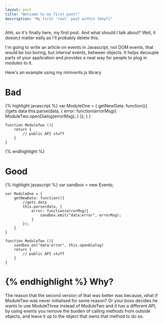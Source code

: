```yaml
---
layout: post
title: "Welcome to my first post!"
description: "My first 'real' post within Jekyll"
---
```


Ahh, so it's finally here, my first post. And what should I talk about?
Well, it doesn;t matter eally as i'll probably delete this. 

I'm going to write an article on events in Javascript, not DOM events, that
would be too boring, but internal events, between objects. It helps decouple 
parts of your application and provides a neat way for people to plug in modules
to it.

Here's an example using my minivents.js library

Bad
===

{% highlight javascript %}
    var ModuleOne = {
        getNewData: function(){
            //gets data
            this.parse(data, {
                error: function(errorMsg){
                    ModuleTwo.openDialog(errorMsg);
                }
            });
        }
    }

    function ModuleTwo (){
        return {
            // public API stuff
        }
    }
{% endhighlight %}

Good
====
    
{% highlight javascript %}
    var sandbox = new Events;

    var ModuleOne = {
        getNewData: function(){
            //gets data
            this.parse(data, {
                error: function(errorMsg){
                    sandbox.emit("data:error", errorMsg);
                }
            });
        }
    }

    function ModuleTwo (){
        sandbox.on("data:error", this.openDialog) 
        return {
            // public API stuff
        }
    }

{% endhighlight %}
Why?
====

The reason that the second version of that was better was because, what if 
ModuleTwo was never initialised for some reason? Or your boss decides he wants
to use ModuleThree instead of ModuleTwo and it has a different API, by using events
you remove the burden of calling methods from outside objects, and leave it up 
to the object that owns that method to do so.
